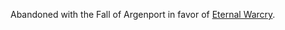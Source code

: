 Abandoned with the Fall of Argenport in favor of [Eternal Warcry](https://eternalwarcry.com/decks?c=haxe11).
